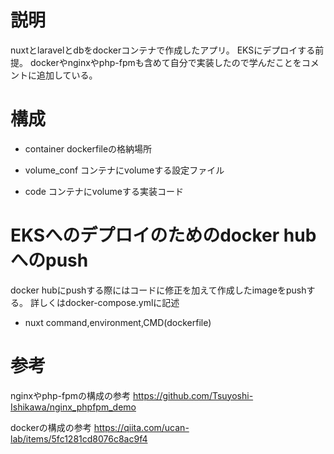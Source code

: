 # 説明
nuxtとlaravelとdbをdockerコンテナで作成したアプリ。
EKSにデプロイする前提。
dockerやnginxやphp-fpmも含めて自分で実装したので学んだことをコメントに追加している。

# 構成
- container
dockerfileの格納場所

- volume_conf
コンテナにvolumeする設定ファイル

- code
コンテナにvolumeする実装コード

# EKSへのデプロイのためのdocker hubへのpush
docker hubにpushする際にはコードに修正を加えて作成したimageをpushする。
詳しくはdocker-compose.ymlに記述

- nuxt
command,environment,CMD(dockerfile)

# 参考
nginxやphp-fpmの構成の参考
https://github.com/Tsuyoshi-Ishikawa/nginx_phpfpm_demo

dockerの構成の参考
https://qiita.com/ucan-lab/items/5fc1281cd8076c8ac9f4

